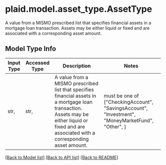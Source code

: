 # plaid.model.asset_type.AssetType

A value from a MISMO prescribed list that specifies financial assets in a mortgage loan transaction. Assets may be either liquid or fixed and are associated with a corresponding asset amount.

## Model Type Info
Input Type | Accessed Type | Description | Notes
------------ | ------------- | ------------- | -------------
str,  | str,  | A value from a MISMO prescribed list that specifies financial assets in a mortgage loan transaction. Assets may be either liquid or fixed and are associated with a corresponding asset amount. | must be one of ["CheckingAccount", "SavingsAccount", "Investment", "MoneyMarketFund", "Other", ] 

[[Back to Model list]](../../README.md#documentation-for-models) [[Back to API list]](../../README.md#documentation-for-api-endpoints) [[Back to README]](../../README.md)

